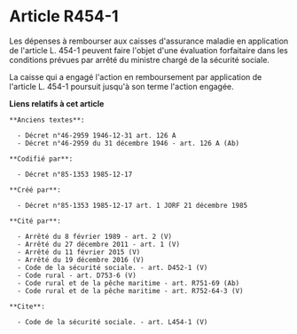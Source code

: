 # Article R454-1

Les dépenses à rembourser aux caisses d'assurance maladie en application de l'article L. 454-1 peuvent faire l'objet d'une
évaluation forfaitaire dans les conditions prévues par arrêté du ministre chargé de la sécurité sociale. 

La caisse qui a engagé l'action en remboursement par application de l'article L. 454-1 poursuit jusqu'à son terme l'action
engagée.

**Liens relatifs à cet article**

	**Anciens textes**:

	  - Décret n°46-2959 1946-12-31 art. 126 A
	  - Décret n°46-2959 du 31 décembre 1946 - art. 126 A (Ab)

	**Codifié par**:

	  - Décret n°85-1353 1985-12-17

	**Créé par**:

	  - Décret n°85-1353 1985-12-17 art. 1 JORF 21 décembre 1985

	**Cité par**:

	  - Arrêté du 8 février 1989 - art. 2 (V)
	  - Arrêté du 27 décembre 2011 - art. 1 (V)
	  - Arrêté du 11 février 2015 (V)
	  - Arrêté du 19 décembre 2016 (V)
	  - Code de la sécurité sociale. - art. D452-1 (V)
	  - Code rural - art. D753-6 (V)
	  - Code rural et de la pêche maritime - art. R751-69 (Ab)
	  - Code rural et de la pêche maritime - art. R752-64-3 (V)

	**Cite**:

	  - Code de la sécurité sociale. - art. L454-1 (V)
